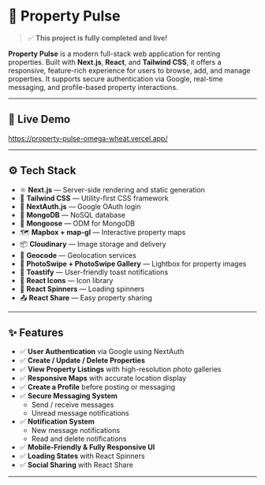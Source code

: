 # 🏡 Property Pulse

> ✅ **This project is fully completed and live!**

**Property Pulse** is a modern full-stack web application for renting properties. Built with **Next.js**, **React**, and **Tailwind CSS**, it offers a responsive, feature-rich experience for users to browse, add, and manage properties. It supports secure authentication via Google, real-time messaging, and profile-based property interactions.

---

## 🚀 Live Demo

https://property-pulse-omega-wheat.vercel.app/

---

## ⚙️ Tech Stack

- ⚛️ **Next.js** — Server-side rendering and static generation
- 💅 **Tailwind CSS** — Utility-first CSS framework
- 🔗 **NextAuth.js** — Google OAuth login
- 🌿 **MongoDB** — NoSQL database
- 🧬 **Mongoose** — ODM for MongoDB
- 🗺️ **Mapbox + map-gl** — Interactive property maps
- 📦 **Cloudinary** — Image storage and delivery
- 📍 **Geocode** — Geolocation services
- 📸 **PhotoSwipe + PhotoSwipe Gallery** — Lightbox for property images
- 🔔 **Toastify** — User-friendly toast notifications
- 💌 **React Icons** — Icon library
- 🔁 **React Spinners** — Loading spinners
- 📤 **React Share** — Easy property sharing

---

## ✨ Features

- ✅ **User Authentication** via Google using NextAuth
- ✅ **Create / Update / Delete Properties**
- ✅ **View Property Listings** with high-resolution photo galleries
- ✅ **Responsive Maps** with accurate location display
- ✅ **Create a Profile** before posting or messaging
- ✅ **Secure Messaging System**
  - Send / receive messages
  - Unread message notifications
- ✅ **Notification System**
  - New message notifications
  - Read and delete notifications
- ✅ **Mobile-Friendly & Fully Responsive UI**
- ✅ **Loading States** with React Spinners
- ✅ **Social Sharing** with React Share

---


